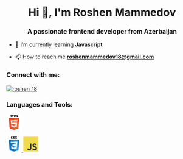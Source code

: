 <h1 align="center">Hi 👋, I'm Roshen Mammedov</h1>
<h3 align="center">A passionate frontend developer from Azerbaijan</h3>

- 🌱 I’m currently learning **Javascript**

- 📫 How to reach me **roshenmammedov18@gmail.com**

<h3 align="left">Connect with me:</h3>
<p align="left">
<a href="https://twitter.com/roshen_18" target="blank"><img align="center" src="https://raw.githubusercontent.com/rahuldkjain/github-profile-readme-generator/master/src/images/icons/Social/twitter.svg" alt="roshen_18" height="30" width="40" /></a>
</p>

<h3 align="left">Languages and Tools:</h3>
<a href="https://www.w3.org/html/"target="_blank" rel="noreferrer"> <img src="https://raw.githubusercontent.com/devicons/devicon/master/icons/html5/html5-original-wordmark.svg" alt="html5" width="40" height="40"/> </a> <p align="left"><a href="https://www.w3schools.com/css/" target="_blank" rel="noreferrer"> <img src="https://raw.githubusercontent.com/devicons/devicon/master/icons/css3/css3-original-wordmark.svg" alt="css3" width="40" height="40"/> </a>  <a href="https://developer.mozilla.org/en-US/docs/Web/JavaScript" target="_blank" rel="noreferrer"> <img src="https://raw.githubusercontent.com/devicons/devicon/master/icons/javascript/javascript-original.svg" alt="javascript" width="40" height="40"/> </a> </p>
